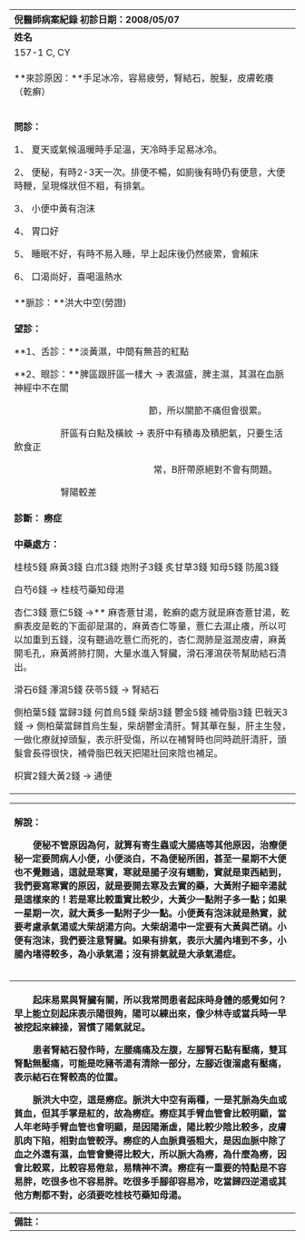 ﻿|**倪醫師病案紀錄**              初診日期：2008/05/07|
| :- |
|**姓名**|**性別：**|**年齡及體型**|**來診日期：**|
|157-1 C, CY|Male|39|2008/05/07|
|<p>**來診原因：**手足冰冷，容易疲勞，腎結石，脫髮，皮膚乾癢（乾癬）</p><p></p>|
|<p>**問診：**</p><p>1、 夏天或氣候溫暖時手足溫，天冷時手足易冰冷。</p><p>2、 便秘，有時2-3天一次。排便不暢，如廁後有時仍有便意，大便時鞭，呈現條狀但不粗，有排氣。</p><p>3、 小便中黃有泡沫</p><p>4、 胃口好</p><p>5、 睡眠不好，有時不易入睡，早上起床後仍然疲累，會賴床</p><p>6、 口渴尚好，喜喝溫熱水</p>|
|**脈診：**洪大中空(勞證)|
|<p>**望診：**</p><p>**1、舌診：**淡黃濕，中間有無苔的紅點</p><p>**2、眼診：**脾區跟肝區一樣大 → 表濕盛，脾主濕，其濕在血脈神經中不在關  </p><p>`                             `節，所以關節不痛但會很累。</p><p>`          `肝區有白點及橫紋 → 表肝中有積毒及積肥氣，只要生活飲食正 </p><p>`                              `常，B肝帶原絕對不會有問題。</p><p>`          `腎陽較差</p>|
|**診斷： 癆症**|
|<p>**中藥處方：**</p><p>桂枝5錢 麻黃3錢 白朮3錢 炮附子3錢 炙甘草3錢 知母5錢 防風3錢 </p><p>白芍6錢 → 桂枝芍藥知母湯 </p><p>杏仁3錢 薏仁5錢 →** 麻杏薏甘湯，乾癬的處方就是麻杏薏甘湯，乾癬表皮是乾的下面卻是濕的，麻黃杏仁等量，薏仁去濕止癢，所以可以加重到五錢，沒有聽過吃薏仁而死的，杏仁潤肺是滋潤皮膚，麻黃開毛孔，麻黃將肺打開，大量水進入腎臟，滑石澤瀉茯苓幫助結石清出。</p><p>滑石6錢 澤瀉5錢 茯苓5錢 → 腎結石</p><p>側柏葉5錢 當歸3錢 何首烏5錢 柴胡3錢 鬱金5錢 補骨脂3錢 巴戟天3錢 → 側柏葉當歸首烏生髮，柴胡鬱金清肝。腎其華在髮，肝主生發，一做化療就掉頭髮，表示肝受傷，所以在補腎時也同時疏肝清肝，頭髮會長得很快，補骨脂巴戟天把陽壯回來陰也補足。</p><p>枳實2錢大黃2錢 → 通便</p><p></p>|


|<p>**解說：**</p><p>`    `便秘不管原因為何，就算有寄生蟲或大腸癌等其他原因，治療便秘一定要問病人小便，小便淡白，不為便秘所困，甚至一星期不大便也不覺難過，這就是寒實，寒就是腸子沒有蠕動，實就是東西結到，我們要寫寒實的原因，就是要開去寒及去實的藥，大黃附子細辛湯就是這樣來的！若是寒比較重實比較少，大黃少一點附子多一點；如果一星期一次，就大黃多一點附子少一點。小便黃有泡沫就是熱實，就要考慮承氣湯或大柴胡湯方向。大柴胡湯中一定要有大黃與芒硝。小便有泡沫，我們要注意腎臟。如果有排氣，表示大腸內堵到不多，小腸內堵得較多，為小承氣湯；沒有排氣就是大承氣湯症。 </p>|
| :- |

|<p>`    `起床易累與腎臟有關，所以我常問患者起床時身體的感覺如何？早上能立刻起床表示陽很夠，陽可以練出來，像少林寺或當兵時一早被挖起來練操，習慣了陽氣就足。</p><p>`    `患者腎結石發作時，左腰痛痛及左腹，左腳腎石點有壓痛，雙耳腎點無壓痛，可能是吃豬苓湯有清除一部分，左腳近復溜處有壓痛，表示結石在腎較高的位置。</p><p>`    `脈洪大中空，這是癆症。脈洪大中空有兩種，一是芤脈為失血或貧血，但其手掌是紅的，故為癆症。癆症其手臂血管會比較明顯，當人年老時手臂血管也會明顯，是因陽漸虛，陽比較少陰比較多，皮膚肌肉下陷，相對血管較浮。癆症的人血脈賁張粗大，是因血脈中除了血之外還有濕，血管會變得比較大，所以脈大為癆，為什麼為癆，因會比較累，比較容易倦怠，易精神不濟。癆症有一重要的特點是不容易胖，吃很多也不容易胖。吃很多手腳卻容易冷，吃當歸四逆湯或其他方劑都不對，必須要吃桂枝芍藥知母湯。</p>|
| :- |
|**備註：**|

